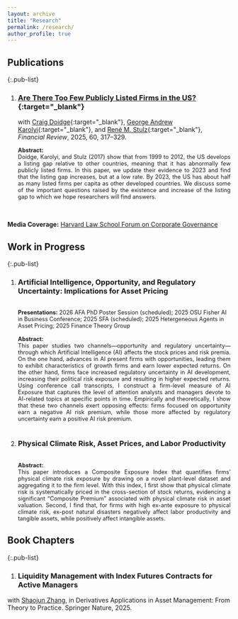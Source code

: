 ```yaml
---
layout: archive
title: "Research"
permalink: /research/
author_profile: true
---
```

## Publications

{:.pub-list}
1. ### **[Are There Too Few Publicly Listed Firms in the US?](https://onlinelibrary.wiley.com/doi/10.1111/fire.12439){:target="_blank"}** 
    with [Craig Doidge](https://discover.research.utoronto.ca/7530-craig-doidge){:target="_blank"}, [George Andrew Karolyi](https://www.johnson.cornell.edu/faculty-research/faculty/gak56/){:target="_blank"}, and [René M. Stulz](https://u.osu.edu/stulz.1/){:target="_blank"}, *Financial Review*, 2025, 60, 317–329.

   <div class="pub-body" style="font-size:0.9em; margin-top:0.5em;">
     <strong>Abstract:</strong> <div style="text-align: justify;">Doidge, Karolyi, and Stulz (2017) show that from 1999 to 2012, the US develops a listing gap relative to other countries, meaning that it has abnormally few publicly listed firms. In this paper, we update their evidence to 2023 and find that the listing gap increases, but at a low rate. By 2023, the US has about half as many listed firms per capita as other developed countries. We discuss some of the important questions raised by the existence and increase of the listing gap to which we hope researchers will find answers.</div><br>
  <br><strong>Media Coverage:</strong>  <a href="https://corpgov.law.harvard.edu/2025/04/02/are-there-too-few-publicly-listed-firms-in-the-us/" target="_blank">Harvard Law School Forum on Corporate Governance</a>
   </div>



## Work in Progress

{:.pub-list}
1. ### **Artificial Intelligence, Opportunity, and Regulatory Uncertainty: Implications for Asset Pricing**

    <div class="pub-body" style="font-size:0.9em; margin-top:0.5em;"><br>
    <strong>Presentations:</strong> 2026 AFA PhD Poster Session (scheduled); 2025 OSU Fisher AI in Business Conference; 2025 SFA (scheduled); 2025 Hetergeneous Agents in Asset Pricing; 2025 Finance Theory Group<br>
    <br>
    <strong>Abstract:</strong> <div style="text-align: justify;">This paper studies two channels—opportunity and regulatory uncertainty—through which Artificial Intelligence (AI) affects the stock prices and risk premia. On the one hand, advances in AI present firms with opportunities, leading them to exhibit characteristics of growth firms and earn lower expected returns. On the other hand, firms face increased regulatory uncertainty in AI development, increasing their political risk exposure and resulting in higher expected returns. Using conference call transcripts, I construct a firm-level measure of AI Exposure that captures the level of attention analysts and managers devote to AI-related topics at specific points in time. Empirically and theoretically, I show that these two channels exert opposing effects: firms focused on opportunity earn a negative AI risk premium, while those more affected by regulatory uncertainty earn a positive AI risk premium.</div><br>
    </div>

2. ### **Physical Climate Risk, Asset Prices, and Labor Productivity**

    <div class="pub-body" style="font-size:0.9em; margin-top:0.5em;">
    <!-- <br> -->
    <!-- <strong>Presentations:</strong> 2026 AFA PhD Poster Session (scheduled); 2025 OSU Fisher AI in Business Conference; 2025 SFA (scheduled); 2025 Hetergeneous Agents in Asset Pricing; 2025 Finance Theory Group<br> -->
    <br>
    <strong>Abstract:</strong> <div style="text-align: justify;">This paper introduces a Composite Exposure Index that quantifies firms’ physical climate risk exposure by drawing on a novel plant-level dataset and aggregating it to the firm level. With this index, I first show that physical climate risk is systematically priced in the cross-section of stock returns, evidencing a significant “Composite Premium” associated with physical climate risk in asset valuation. Second, I find that, for firms with high ex-ante exposure to physical climate risk, ex-post natural disasters negatively affect labor productivity and tangible assets, while positively affect intangible assets.</div>
    </div>


## Book Chapters

{:.pub-list}
1. ### **Liquidity Management with Index Futures Contracts for Active Managers**
with <a href="https://sites.google.com/view/zhangshaojun/shaojun-zhang" target="_blank">Shaojun Zhang</a>, in Derivatives Applications in Asset Management: From Theory to Practice. Springer Nature, 2025.